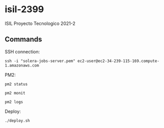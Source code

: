 # isil-2399
ISIL Proyecto Tecnologico 2021-2

## Commands

SSH connection:
```
ssh -i "solera-jobs-server.pem" ec2-user@ec2-34-239-115-169.compute-1.amazonaws.com
```

PM2:
```
pm2 status
```

```
pm2 monit
```

```
pm2 logs
```

Deploy:
```
./deploy.sh
```